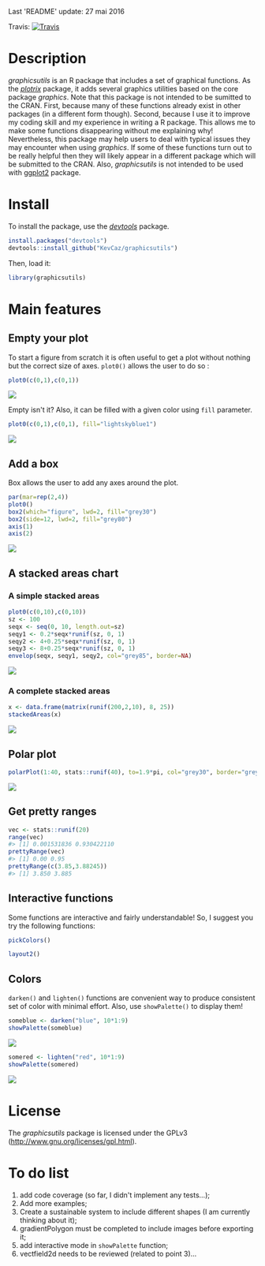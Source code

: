 Last 'README' update: 27 mai 2016

Travis: [![Travis](https://travis-ci.org/KevCaz/graphicsutils.svg?branch=master)](https://travis-ci.org/KevCaz/graphicsutils)

Description
===========

*graphicsutils* is an R package that includes a set of graphical functions. As the [*plotrix*](http://cran.r-project.org/web/packages/plotrix/index.html) package, it adds several graphics utilities based on the core package *graphics*. Note that this package is not intended to be sumitted to the CRAN. First, because many of these functions already exist in other packages (in a different form though). Second, because I use it to improve my coding skill and my experience in writing a R package. This allows me to make some functions disappearing without me explaining why! Nevertheless, this package may help users to deal with typical issues they may encounter when using *graphics*. If some of these functions turn out to be really helpful then they will likely appear in a different package which will be submitted to the CRAN. Also, *graphicsutils* is not intended to be used with [ggplot2](http://cran.r-project.org/web/packages/ggplot2/index.html) package.

Install
=======

To install the package, use the [*devtools*](http://cran.r-project.org/web/packages/devtools/index.html) package.

``` r
install.packages("devtools")
devtools::install_github("KevCaz/graphicsutils")
```

Then, load it:

``` r
library(graphicsutils)
```

Main features
=============

Empty your plot
---------------

To start a figure from scratch it is often useful to get a plot without nothing but the correct size of axes. `plot0()` allows the user to do so :

``` r
plot0(c(0,1),c(0,1))
```

![](inst/assets/img/unnamed-chunk-4-1.png)<!-- -->

Empty isn't it? Also, it can be filled with a given color using `fill` parameter.

``` r
plot0(c(0,1),c(0,1), fill="lightskyblue1")
```

![](inst/assets/img/unnamed-chunk-5-1.png)<!-- -->

Add a box
---------

Box allows the user to add any axes around the plot.

``` r
par(mar=rep(2,4))
plot0()
box2(which="figure", lwd=2, fill="grey30")
box2(side=12, lwd=2, fill="grey80")
axis(1)
axis(2)
```

![](inst/assets/img/unnamed-chunk-6-1.png)<!-- -->

A stacked areas chart
---------------------

### A simple stacked areas

``` r
plot0(c(0,10),c(0,10))
sz <- 100
seqx <- seq(0, 10, length.out=sz)
seqy1 <- 0.2*seqx*runif(sz, 0, 1)
seqy2 <- 4+0.25*seqx*runif(sz, 0, 1)
seqy3 <- 8+0.25*seqx*runif(sz, 0, 1)
envelop(seqx, seqy1, seqy2, col="grey85", border=NA)
```

![](inst/assets/img/unnamed-chunk-7-1.png)<!-- -->

### A complete stacked areas

``` r
x <- data.frame(matrix(runif(200,2,10), 8, 25))
stackedAreas(x)
```

![](inst/assets/img/unnamed-chunk-8-1.png)<!-- -->

Polar plot
----------

``` r
polarPlot(1:40, stats::runif(40), to=1.9*pi, col="grey30", border="grey80")
```

![](inst/assets/img/unnamed-chunk-9-1.png)<!-- -->

Get pretty ranges
-----------------

``` r
vec <- stats::runif(20)
range(vec)
#> [1] 0.001531836 0.930422110
prettyRange(vec)
#> [1] 0.00 0.95
prettyRange(c(3.85,3.88245))
#> [1] 3.850 3.885
```

Interactive functions
---------------------

Some functions are interactive and fairly understandable! So, I suggest you try the following functions:

``` r
pickColors()
```

``` r
layout2()
```

Colors
------

`darken()` and `lighten()` functions are convenient way to produce consistent set of color with minimal effort. Also, use `showPalette()` to display them!

``` r
someblue <- darken("blue", 10*1:9)
showPalette(someblue)
```

![](inst/assets/img/unnamed-chunk-13-1.png)<!-- -->

``` r
somered <- lighten("red", 10*1:9)
showPalette(somered)
```

![](inst/assets/img/unnamed-chunk-14-1.png)<!-- -->

License
=======

The *graphicsutils* package is licensed under the GPLv3 (<http://www.gnu.org/licenses/gpl.html>).

To do list
==========

1.  add code coverage (so far, I didn't implement any tests...);
2.  Add more examples;
3.  Create a sustainable system to include different shapes (I am currently thinking about it);
4.  gradientPolygon must be completed to include images before exporting it;
5.  add interactive mode in `showPalette` function;
6.  vectfield2d needs to be reviewed (related to point 3)...
